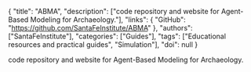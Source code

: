 {
  "title": "ABMA",
  "description": ["code repository and website for Agent-Based Modeling for Archaeology."],
  "links": {
    "GitHub": "https://github.com/SantaFeInstitute/ABMA"
  },
  "authors": ["SantaFeInstitute"],
  "categories": ["Guides"],
  "tags": ["Educational resources and practical guides", "Simulation"],
  "doi": null
}

<!-- Generated by csv2md.R – do not edit by hand -->

code repository and website for Agent-Based Modeling for Archaeology.